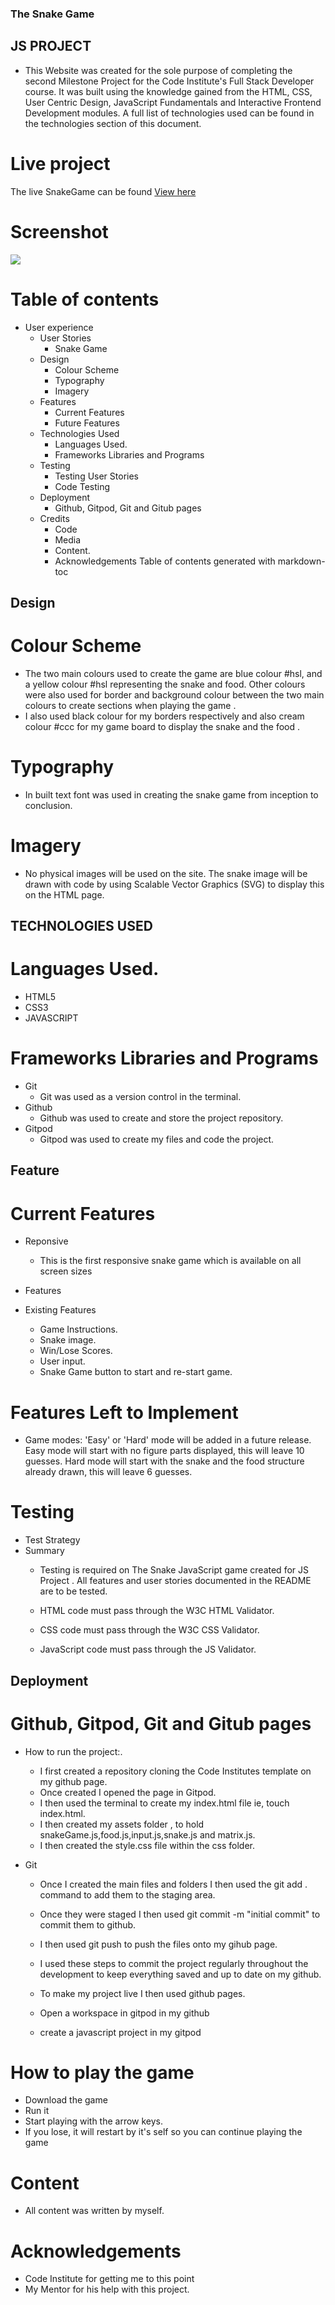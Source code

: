 ### The Snake Game
 
## JS PROJECT
  * This Website was created for the sole purpose of completing the second Milestone Project for the Code Institute's Full Stack Developer course. It was built using the knowledge gained from the HTML, CSS, User Centric Design, JavaScript Fundamentals and Interactive Frontend Development modules. A full list of technologies used can be found in the technologies section of this document.

# Live project

  The live SnakeGame can be found [View here](https://aquesidilly.github.io/JS-PROJECT)


# Screenshot

  ![](images/snakeGame.png) 


# Table of contents
  * User experience
       - User Stories
          * Snake Game
       - Design
          * Colour Scheme
          * Typography
          * Imagery
       - Features
          * Current Features
          * Future Features
       - Technologies Used
          * Languages Used.
          * Frameworks Libraries and Programs
       - Testing
          * Testing User Stories
          * Code Testing
       - Deployment
          * Github, Gitpod, Git and Gitub pages
       - Credits
          * Code
          * Media
          * Content.
          * Acknowledgements
Table of contents generated with markdown-toc

## Design
 
# Colour Scheme
   *  The two main colours used to create the game are blue colour #hsl, and a yellow colour #hsl representing the snake and food. Other colours were also used for border and background colour between the two main colours to create sections when playing the game .
   *  I also used black colour  for my borders respectively and also cream colour #ccc for my game board to display the snake and the food .

# Typography
   * In built text font was used in creating the snake game from inception to conclusion.

# Imagery
   * No physical images will be used on the site. The snake image will be drawn with code by using Scalable Vector Graphics (SVG) to display this on the HTML page.

## TECHNOLOGIES USED

#  Languages Used.
   * HTML5
   * CSS3
   * JAVASCRIPT

#   Frameworks Libraries and Programs
   * Git
     - Git was used as a version control in the terminal.
   * Github
     - Github was used to create and store the project repository.
   * Gitpod
     - Gitpod was used to create my files and code the project.

## Feature

# Current Features
   * Reponsive
     - This is the first responsive snake game which is available  on all screen sizes
     
   * Features
     
   * Existing Features
     - Game Instructions.
     - Snake image.
     - Win/Lose Scores.
     - User input.
     - Snake Game button to start and re-start game.

# Features Left to Implement
     
   * Game modes: 'Easy' or 'Hard' mode will be added in a future release. Easy mode will start with no figure parts displayed, this will leave 10 guesses. Hard mode will start with the snake and the food structure already drawn, this will leave 6 guesses.

# Testing

   * Test Strategy
   * Summary
     - Testing is required on The Snake  JavaScript game created for JS Project . All features and user stories documented in the README are to be tested.

     - HTML code must pass through the W3C HTML Validator.

     - CSS code must pass through the W3C CSS Validator.

     - JavaScript code must pass through the JS Validator.

## Deployment

# Github, Gitpod, Git and Gitub pages

   * How to run the project:.

     - I first created a repository cloning the Code Institutes template on my github page.
     - Once created I opened the page in Gitpod.
     - I then used the terminal to create my index.html file ie, touch index.html.
     - I then created my assets folder , to hold snakeGame.js,food.js,input.js,snake.js and matrix.js.
     - I then created the style.css file within the css folder.

   * Git

     - Once I created the main files and folders I then used the git add . command to add them to the staging area.
     - Once they were staged I then used git commit -m "initial commit" to commit them to github.
     - I then used git push to push the files onto my gihub page.
     - I used these steps to commit the project regularly throughout the development to keep everything saved and up to date on my github.
     - To make my project live I then used github pages.

     - Open a workspace in gitpod in my github
     - create a javascript project in my gitpod

# How to play the game
   * Download the game
   * Run it
   * Start playing with the arrow keys. 
   * If you lose, it will restart by it's self so you can continue playing the game 

# Content
   * All content was written by myself.

# Acknowledgements
   * Code Institute for getting me to this point
   * My Mentor for his help with this project.
